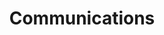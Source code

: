 ---
title: Communications
path: xp
order: 0
type: Director
userID: bXViYXR0QHd5b3B1Yi5jb20=
rprs: true
---